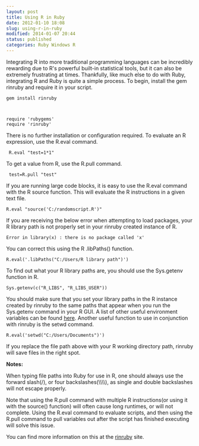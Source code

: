 ```yaml
---
layout: post
title: Using R in Ruby
date: 2012-01-10 18:08
slug: using-r-in-ruby
modified: 2014-01-07 20:44
status: published
categories: Ruby Windows R
---
```


Integrating R into more traditional programming languages can be incredibly
rewarding due to R's powerful built-in statistical tools, but it can also be
extremely frustrating at times. Thankfully, like much else to do with Ruby,
integrating R and Ruby is quite a simple process. To begin, install the gem
rinruby and require it in your script.  
  

    
    
    gem install rinruby
    
    
      
    require 'rubygems'  
    require 'rinruby'  
    

There is no further installation or configuration required. To evaluate an R
expression, use the R.eval command.  

    
    
     R.eval "test=1*1"

To get a value from R, use the R.pull command.

    
    
     test=R.pull "test" 

If you are running large code blocks, it is easy to use the R.eval command
with the R source function. This will evaluate the R instructions in a given
text file.

    
    
    R.eval "source('C:/randomscript.R')"

If you are receiving the below error when attempting to load packages, your R
library path is not properly set in your rinruby created instance of R.

    
    
    Error in library(x) : there is no package called 'x'

You can correct this using the R .libPaths() function.

    
    
    R.eval('.libPaths("C:/Users/R library path")')

To find out what your R library paths are, you should use the Sys.getenv
function in R.

    
    
    Sys.getenv(c("R_LIBS", "R_LIBS_USER"))

You should make sure that you set your library paths in the R instance created
by rinruby to the same paths that appear when you run the Sys.getenv command
in your R GUI. A list of other useful environment variables can be found
[here](http://stat.ethz.ch/R-manual/R-patched/library/base/html/EnvVar.html).
Another useful function to use in conjunction with rinruby is the setwd
command.

    
    
    R.eval('setwd("C:/Users/Documents")')

If you replace the file path above with your R working directory path, rinruby
will save files in the right spot.  
  
**Notes:**  
  
When typing file paths into Ruby for use in R, one should always use the
forward slash(/), or four backslashes(\\\\\\\\), as single and double
backslashes will not escape properly.  
  
Note that using the R.pull command with multiple R instructions(or using it
with the source() function) will often cause long runtimes, or will not
complete. Using the R.eval command to evaluate scripts, and then using the
R.pull command to pull variables out after the script has finished executing
will solve this issue.  
  
You can find more information on this at the
[rinruby](https://sites.google.com/a/ddahl.org/rinruby-users/) site.